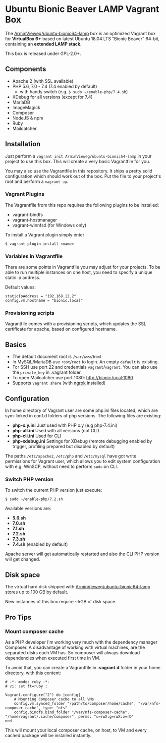 # Ubuntu Bionic Beaver LAMP Vagrant Box

The [ArminVieweg/ubuntu-bionic64-lamp](https://app.vagrantup.com/ArminVieweg/boxes/ubuntu-bionic64-lamp) box 
is an optimized Vagrant box for **VirtualBox 6+** based on latest Ubuntu 18.04 LTS "Bionic Beaver" 64-bit, 
containing an **extended LAMP stack**.

This box is released under GPL-2.0+. 


## Components

* Apache 2 (with SSL available)
* PHP 5.6, 7.0 - 7.4 (7.4 enabled by default)
    * with handy switch (e.g. ``$ sudo ~/enable-php/7.4.sh``)
* XDebug for all versions (except for 7.4)
* MariaDB
* ImageMagick
* Composer
* NodeJS & npm
* Ruby
* Mailcatcher


## Installation

Just perform a `vagrant init ArminVieweg/ubuntu-bionic64-lamp` in your project to use this box.
This will create a very basic Vagrantfile for you.

You may also use the Vagrantfile in this repository. It ships a pretty solid configuration which should 
work out of the box. Put the file to your project's root and perform a `vagrant up`.


### Vagrant Plugins

The Vagrantfile from this repo requires the following plugins to be installed:

* vagrant-bindfs
* vagrant-hostmanager
* vagrant-winnfsd (for Windows only)

To install a Vagrant plugin simply enter

```
$ vagrant plugin install <name>
```

### Variables in Vagrantfile

There are some points in Vagrantfile you may adjust for your projects. To be able to run multiple instances
on one host, you need to specify a unique static ip address. 

Default values:

```
staticIpAddress = "192.168.12.2"
config.vm.hostname = "bionic.local"
```

### Provisioning scripts

Vagrantfile comes with a provisioning scripts, which updates the SSL certificate for apache, 
based on configured hostname.


## Basics

* The default document root is `/var/www/html`
* In MySQL/MariaDB use `root`/`root` to login. An empty `default` is existing.
* For SSH use port 22 and credentials `vagrant`/`vagrant`. You can also use the `private_key` in .vagrant folder.
* To open Mailcatcher use port 1080: http://bionic.local:1080
* Supports `vagrant share` (with [ngrok](https://ngrok.com/download) installed)


## Configuration

In home directory of Vagrant user are some php.ini files located, which are sym-linked in conf.d folders of php versions.
The following files are existing:

* **php-x.y.ini** Just used with PHP x.y (e.g php-7.4.ini)
* **php-all.ini** Used with all versions (not CLI)
* **php-cli.ini** Used for CLI
* **php-xdebug.ini** Settings for XDebug (remote debugging enabled by trigger, profiling prepared but disabled by default)

The paths `/etc/apache2`, `/etc/php` and `/etc/mysql` have got write permissions for Vagrant user,
which allows you to edit system configuration with e.g. WinSCP, without need to perform `sudo` on CLI. 


### Switch PHP version

To switch the current PHP version just execute:

```
$ sudo ~/enable-php/7.2.sh
```

Available versions are:

* **5.6.sh**
* **7.0.sh**
* **7.1.sh**
* **7.2.sh**
* **7.3.sh**
* **7.4.sh** (enabled by default)

Apache server will get automatically restarted and also the CLI PHP version will get changed.


## Disk space

The virtual hard disk shipped with [ArminVieweg/ubuntu-bionic64-lamp](https://app.vagrantup.com/ArminVieweg/boxes/ubuntu-bionic64-lamp) 
stores up to 100 GB by default.

New instances of this box require ~5GB of disk space.


## Pro Tips

### Mount composer cache

As a PHP developer I'm working very much with the dependency manager Composer. A disadvantage of working with virtual
machines, are the separated disks each VM has. So composer will always download dependencies when executed first time
in VM. 

To avoid that, you can create a Vagrantfile in **.vagrant.d** folder in your home directory, with this content:

```
# -*- mode: ruby -*-
# vi: set ft=ruby :

Vagrant.configure("2") do |config|
    # Mounting Composer cache to all VMs
    config.vm.synced_folder "/path/to/composer/home/cache", "/var/nfs-composer-cache", type: "nfs"
    config.bindfs.bind_folder "/var/nfs-composer-cache", "/home/vagrant/.cache/composer", perms: "u=rwX:g=rwX:o=rD"
end
```
This will mount your local composer cache, on host, to VM and every cached package will be installed instantly.
